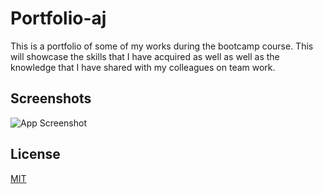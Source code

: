 # Portfolio-aj

This is a portfolio of some of my works during the bootcamp course. This will showcase the skills that I have acquired as well as well as the knowledge that I have shared with my colleagues on team work.

## Screenshots

![App Screenshot](https://via.placeholder.com/468x300?text=App+Screenshot+Here)

## License

[MIT](https://choosealicense.com/licenses/mit/)
